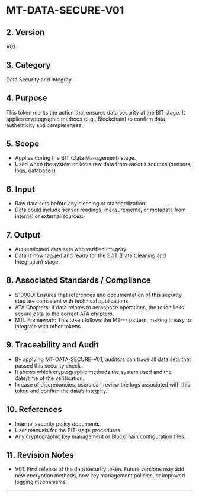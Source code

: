 # MT-DATA-SECURE-V01

## 2. Version
V01

## 3. Category
Data Security and Integrity

## 4. Purpose
This token marks the action that ensures data security at the BIT stage. It applies cryptographic methods (e.g., Blockchain) to confirm data authenticity and completeness.

## 5. Scope
- Applies during the BIT (Data Management) stage.
- Used when the system collects raw data from various sources (sensors, logs, databases).

## 6. Input
- Raw data sets before any cleaning or standardization.
- Data could include sensor readings, measurements, or metadata from internal or external sources.

## 7. Output
- Authenticated data sets with verified integrity.
- Data is now tagged and ready for the BOT (Data Cleaning and Integration) stage.

## 8. Associated Standards / Compliance
- S1000D: Ensures that references and documentation of this security step are consistent with technical publications.
- ATA Chapters: If data relates to aerospace operations, the token links secure data to the correct ATA chapters.
- MTL Framework: This token follows the MT-<DOMAIN>-<METHODID>-<VERSION> pattern, making it easy to integrate with other tokens.

## 9. Traceability and Audit
- By applying MT-DATA-SECURE-V01, auditors can trace all data sets that passed this security check.
- It shows which cryptographic methods the system used and the date/time of the verification.
- In case of discrepancies, users can review the logs associated with this token and confirm the data’s integrity.

## 10. References
- Internal security policy documents.
- User manuals for the BIT stage procedures.
- Any cryptographic key management or Blockchain configuration files.

## 11. Revision Notes
- V01: First release of the data security token. Future versions may add new encryption methods, new key management policies, or improved logging mechanisms.

---
